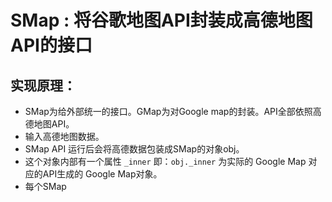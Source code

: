 # SMap : 将谷歌地图API封装成高德地图API的接口

## 实现原理：

- SMap为给外部统一的接口。GMap为对Google map的封装。API全部依照高德地图API。
- 输入高德地图数据。
- SMap API 运行后会将高德数据包装成SMap的对象obj。
- 这个对象内部有一个属性 <code>_inner</code> 即：<code>obj._inner</code> 为实际的 Google Map 对应的API生成的 Google Map对象。 
- 每个SMap
